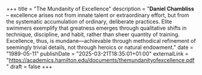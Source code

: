 +++
title = "The Mundanity of Excellence"
description = "**Daniel Chambliss** – excellence arises not from innate talent or extraordinary effort, but from the systematic accumulation of ordinary, deliberate practices. Elite swimmers exemplify that greatness emerges through qualitative shifts in technique, discipline, and habit, rather than sheer quantity of training. Excellence, thus, is mundane—achievable through methodical refinement of seemingly trivial details, not through heroics or natural endowment."
date = "1989-05-11"
publishDate = "2025-03-21T18:35:01+01:00" 
externalLink = "https://academics.hamilton.edu/documents/themundanityofexcellence.pdf"
draft = false
+++

